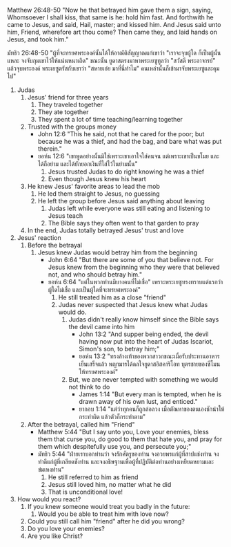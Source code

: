 Matthew 26:48-50 "Now he that betrayed him gave them a sign, saying, Whomsoever I shall kiss, that same is he: hold him fast. And forthwith he came to Jesus, and said, Hail, master; and kissed him. And Jesus said unto him, Friend, wherefore art thou come? Then came they, and laid hands on Jesus, and took him."

มัทธิว 26:48-50 "ผู้ที่จะทรยศพระองค์นั้นได้ให้อาณัติสัญญาณแก่เขาว่า "เราจะจุบผู้ใด ก็เป็นผู้นั้นแหละ จงจับกุมเขาไว้ให้แน่นหนาเถิด" ขณะนั้น ยูดาสตรงมาหาพระเยซูทูลว่า "สวัสดี พระอาจารย์" แล้วจุบพระองค์ พระเยซูตรัสกับเขาว่า "สหายเอ๋ย มาที่นี่ทำไม" คนเหล่านั้นก็เข้ามาจับพระเยซูและคุมไป"

1. Judas
	1. Jesus' friend for three years
		1. They traveled together
		2. They ate together
		3. They spent a lot of time teaching/learning together
	2. Trusted with the groups money
		- John 12:6 "This he said, not that he cared for the poor; but because he was a thief, and had the bag, and bare what was put therein."
		- ยอห์น 12:6 "เขาพูดอย่างนั้นมิใช่เพราะเขาเอาใจใส่คนจน แต่เพราะเขาเป็นขโมย และได้ถือย่าม และได้ยักยอกเงินที่ใส่ไว้ในย่ามนั้น"
			1. Jesus trusted Judas to do right knowing he was a thief
			2. Even though Jesus knew his heart
	3. He knew Jesus' favorite areas to lead the mob
		1. He led them straight to Jesus, no guessing
		2. He left the group before Jesus said anything about leaving
			1. Judas left while everyone was still eating and listening to Jesus teach
			2. The Bible says they often went to that garden to pray
	4. In the end, Judas totally betrayed Jesus' trust and love
2. Jesus' reaction
	1. Before the betrayal
		1. Jesus knew Judas would betray him from the beginning
			- John 6:64 "But there are some of you that believe not. For Jesus knew from the beginning who they were that believed not, and who should betray him."
			- ยอห์น 6:64 "แต่ในพวกท่านมีบางคนที่ไม่เชื่อ" เพราะพระเยซูทรงทราบแต่แรกว่าผู้ใดไม่เชื่อ และเป็นผู้ใดที่จะทรยศพระองค์"
				1. He still treated him as a close "friend"	
				2. Judas never suspected that Jesus knew what Judas would do.
					1. Judas didn't really know himself since the Bible says the devil came into him
						- John 13:2 "And supper being ended, the devil having now put into the heart of Judas Iscariot, Simon's son, to betray him;"
						- ยอห์น 13:2 "ทรงล้างเท้าของพวกสาวกขณะเมื่อรับประทานอาหารเย็นเสร็จแล้ว พญามารได้ดลใจยูดาสอิสคาริโอท บุตรชายของซีโมน ให้ทรยศพระองค์"
					2. But, we are never tempted with something we would not think to do
						- James 1:14 "But every man is tempted, when he is drawn away of his own lust, and enticed."
						- ยากอบ 1:14 "แต่ว่าทุกคนก็ถูกล่อลวง เมื่อตัณหาของตนเองชักนำให้กระทำผิด แล้วตัวก็กระทำตาม"
	1. After the betrayal, called him "Friend"
		- Matthew 5:44 "But I say unto you, Love your enemies, bless them that curse you, do good to them that hate you, and pray for them which despitefully use you, and persecute you;"
		- มัทธิว 5:44 "ฝ่ายเราบอกท่านว่า จงรักศัตรูของท่าน จงอวยพรแก่ผู้ที่สาปแช่งท่าน จงทำดีแก่ผู้ที่เกลียดชังท่าน และจงอธิษฐานเพื่อผู้ที่ปฏิบัติต่อท่านอย่างเหยียดหยามและข่มเหงท่าน"
			1. He still referred to him as friend
			2. Jesus still loved him, no matter what he did
			3. That is unconditional love!
3. How would you react?
	1. If you knew someone would treat you badly in the future:
		1. Would you be able to treat him with love now?
	2. Could you still call him "friend" after he did you wrong?
	3. Do you love your enemies?
	4. Are you like Christ?


